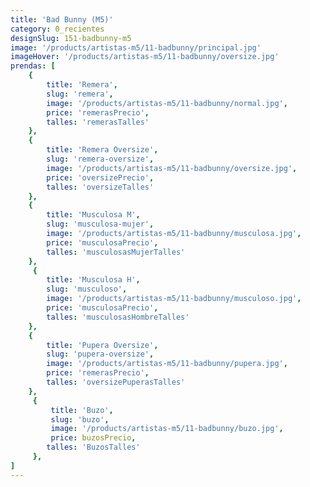```yaml
---
title: 'Bad Bunny (M5)'
category: 0_recientes
designSlug: 151-badbunny-m5
image: '/products/artistas-m5/11-badbunny/principal.jpg'
imageHover: '/products/artistas-m5/11-badbunny/oversize.jpg'
prendas: [
    {   
        title: 'Remera',
        slug: 'remera',          
        image: '/products/artistas-m5/11-badbunny/normal.jpg',
        price: 'remerasPrecio',
        talles: 'remerasTalles'
    },
    {
        title: 'Remera Oversize',
        slug: 'remera-oversize',
        image: '/products/artistas-m5/11-badbunny/oversize.jpg',
        price: 'oversizePrecio',
        talles: 'oversizeTalles'
    },
    {
        title: 'Musculosa M',
        slug: 'musculosa-mujer',
        image: '/products/artistas-m5/11-badbunny/musculosa.jpg',
        price: 'musculosaPrecio',
        talles: 'musculosasMujerTalles'
    },
     {
        title: 'Musculosa H',
        slug: 'musculoso',
        image: '/products/artistas-m5/11-badbunny/musculoso.jpg',
        price: 'musculosaPrecio',
        talles: 'musculosasHombreTalles'
    },
    {
        title: 'Pupera Oversize',
        slug: 'pupera-oversize',
        image: '/products/artistas-m5/11-badbunny/pupera.jpg',
        price: 'remerasPrecio',
        talles: 'oversizePuperasTalles'
    },
     {
         title: 'Buzo',
         slug: 'buzo',
         image: '/products/artistas-m5/11-badbunny/buzo.jpg',
         price: buzosPrecio,
        talles: 'BuzosTalles'
     },
]
---
```

